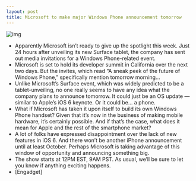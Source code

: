 ```yaml
---
layout: post
title: Microsoft to make major Windows Phone announcement tomorrow
---
```

![img](http://media.idownloadblog.com/wp-content/uploads/2012/06/wpsummit1a.jpg)
* Apparently Microsoft isn’t ready to give up the spotlight this week. Just 24 hours after unveiling its new Surface tablet, the company has sent out media invitations for a Windows Phone-related event.
* Microsoft is set to hold its developer summit in California over the next two days. But the invites, which read “A sneak peek of the future of Windows Phone,” specifically mention tomorrow morning…
* Unlike Microsoft’s Surface event, which was widely predicted to be a tablet-unveiling, no one really seems to have any idea what the company plans to announce tomorrow. It could just be an OS update — similar to Apple’s iOS 6 keynote. Or it could be… a phone.
* What if Microsoft has taken it upon itself to build its own Windows Phone handset? Given that it’s now in the business of making mobile hardware, it’s certainly possible. And if that’s the case, what does it mean for Apple and the rest of the smartphone market?
* A lot of folks have expressed disappointment over the lack of new features in iOS 6. And there won’t be another iPhone announcement until at least October. Perhaps Microsoft is taking advantage of this window of opportunity and announcing something big.
* The show starts at 12PM EST, 9AM PST. As usual, we’ll be sure to let you know if anything exciting happens.
* [Engadget]

